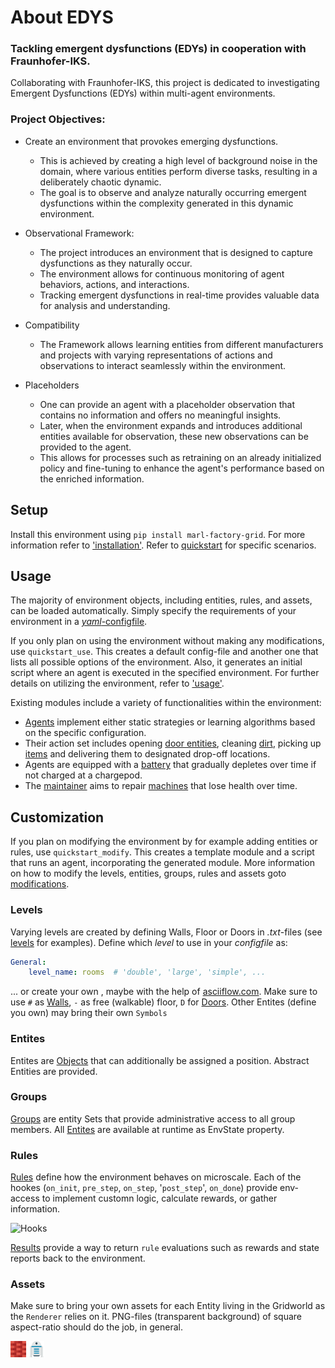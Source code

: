 # About EDYS

### Tackling emergent dysfunctions (EDYs) in cooperation with Fraunhofer-IKS. 

Collaborating with Fraunhofer-IKS, this project is dedicated to investigating Emergent Dysfunctions (EDYs)
within multi-agent environments.

### Project Objectives:

- Create an environment that provokes emerging dysfunctions.

  - This is achieved by creating a high level of background noise in the domain, where various entities perform diverse tasks,
    resulting in a deliberately chaotic dynamic.
  - The goal is to observe and analyze naturally occurring emergent dysfunctions within  the complexity generated in this dynamic environment.


- Observational Framework:

  - The project introduces an environment that is designed to capture dysfunctions as they naturally occur.
  - The environment allows for continuous monitoring of agent behaviors, actions, and interactions.
  - Tracking emergent dysfunctions in real-time provides valuable data for analysis and understanding.


- Compatibility
  - The Framework allows learning entities from different manufacturers and projects with varying representations
  of actions and observations to interact seamlessly within the environment.


- Placeholders
  
  - One can provide an agent with a placeholder observation that contains no information and offers no meaningful insights. 
  - Later, when the environment expands and introduces additional entities available for observation, these new observations can be provided to the agent.
  - This allows for processes such as retraining on an already initialized policy and fine-tuning to enhance the agent's performance based on the enriched information. 


## Setup
Install this environment using `pip install marl-factory-grid`. For more information refer to ['installation'](docs/source/installation.rst).
Refer to [quickstart](_quickstart) for specific scenarios.

## Usage

The majority of environment objects, including entities, rules, and assets, can be loaded automatically. 
Simply specify the requirements of your environment in a [*yaml*-configfile](marl_factory_grid/configs/default_config.yaml).

If you only plan on using the environment without making any modifications, use ``quickstart_use``.
This creates a default config-file and another one that lists all possible options of the environment.
Also, it generates an initial script where an agent is executed in the specified environment.
For further details on utilizing the environment, refer to ['usage'](docs/source/usage.rst).

Existing modules include a variety of functionalities within the environment:
- [Agents](marl_factory_grid/algorithms) implement either static strategies or learning algorithms based on the specific configuration.
- Their action set includes opening [door entities](marl_factory_grid/modules/doors/entitites.py), cleaning
[dirt](marl_factory_grid/modules/clean_up/entitites.py), picking up [items](marl_factory_grid/modules/items/entitites.py) and 
delivering them to designated drop-off locations.
- Agents are equipped with a [battery](marl_factory_grid/modules/batteries/entitites.py) that gradually depletes over time if not charged at a chargepod.
- The [maintainer](marl_factory_grid/modules/maintenance/entities.py) aims to repair [machines](marl_factory_grid/modules/machines/entitites.py) that lose health over time.

## Customization

If you plan on modifying the environment by for example adding entities or rules, use ``quickstart_modify``.
This creates a template module and a script that runs an agent, incorporating the generated module. 
More information on how to modify the levels, entities, groups, rules and assets goto [modifications](docs/source/modifications.rst).

### Levels
Varying levels are created by defining Walls, Floor or Doors in *.txt*-files (see [levels](marl_factory_grid/levels) for examples).
Define which *level* to use in your *configfile* as: 
```yaml
General:
    level_name: rooms  # 'double', 'large', 'simple', ...
```
... or create your own , maybe with the help of [asciiflow.com](https://asciiflow.com/#/).
Make sure to use `#` as [Walls](marl_factory_grid/environment/entity/wall.py), `-` as free (walkable) floor, `D` for [Doors](./modules/doors/entities.py).
Other Entites (define you own) may bring their own `Symbols`

### Entites
Entites are [Objects](marl_factory_grid/environment/entity/object.py) that can additionally be assigned a position.
Abstract Entities are provided.

### Groups
[Groups](marl_factory_grid/environment/groups/objects.py) are entity Sets that provide administrative access to all group members. 
All [Entites](marl_factory_grid/environment/entity/global_entities.py) are available at runtime as EnvState property.


### Rules
[Rules](marl_factory_grid/environment/entity/object.py) define how the environment behaves on microscale.
Each of the hookes (`on_init`, `pre_step`, `on_step`, '`post_step`', `on_done`) 
provide env-access to implement customn logic, calculate rewards, or gather information.

![Hooks](../../images/Hooks_FIKS.png)

[Results](marl_factory_grid/environment/entity/object.py) provide a way to return `rule` evaluations such as rewards and state reports 
back to the environment.
### Assets
Make sure to bring your own assets for each Entity living in the Gridworld as the `Renderer` relies on it.
PNG-files (transparent background) of square aspect-ratio should do the job, in general.

<img src="/marl_factory_grid/environment/assets/wall.png"  width="5%"> 
<!--suppress HtmlUnknownAttribute -->
<html &nbsp&nbsp&nbsp&nbsp html> 
<img src="/marl_factory_grid/environment/assets/agent/agent.png"  width="5%">

